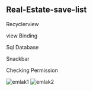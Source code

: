 ## Real-Estate-save-list

Recyclerview

view Binding

Sql Database

Snackbar

Checking Permission



![emlak1](https://user-images.githubusercontent.com/65788306/210887554-395a8fea-1591-48bd-96ff-fbe63b42f50e.png)
![emlak2](https://user-images.githubusercontent.com/65788306/210887564-1b3dece4-5be7-498a-a3bb-fd7bbafd7d66.png)
